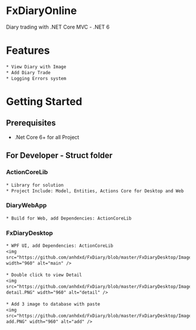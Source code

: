 # FxDiaryOnline
Diary trading with .NET Core MVC - .NET 6
# Features
    * View Diary with Image
    * Add Diary Trade
    * Logging Errors system
# Getting Started
## Prerequisites
 * .Net Core 6+ for all Project

## For Developer - Struct folder
 ### ActionCoreLib 
    * Library for solution
    * Project Include: Model, Entities, Actions Core for Desktop and Web

 ### DiaryWebApp 
    * Build for Web, add Dependencies: ActionCoreLib

 ### FxDiaryDesktop
    * WPF UI, add Dependencies: ActionCoreLib
    <img src="https://github.com/anhdxd/FxDiary/blob/master/FxDiaryDesktop/Images/Capture.PNG" width="960" alt="main" /> 

    * Double click to view Detail
    <img src="https://github.com/anhdxd/FxDiary/blob/master/FxDiaryDesktop/Images/Capture-detail.PNG" width="960" alt="detail" /> 

    * Add 3 image to database with paste
    <img src="https://github.com/anhdxd/FxDiary/blob/master/FxDiaryDesktop/Images/Capture-add.PNG" width="960" alt="add" /> 



